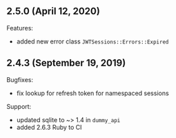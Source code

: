## 2.5.0 (April 12, 2020)

Features:

- added new error class `JWTSessions::Errors::Expired`

## 2.4.3 (September 19, 2019)

Bugfixes:

- fix lookup for refresh token for namespaced sessions

Support:

- updated sqlite to ~> 1.4 in `dummy_api`
- added 2.6.3 Ruby to CI
